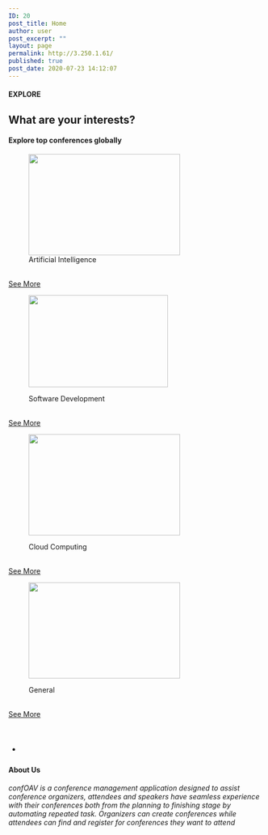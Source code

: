 ```yaml
---
ID: 20
post_title: Home
author: user
post_excerpt: ""
layout: page
permalink: http://3.250.1.61/
published: true
post_date: 2020-07-23 14:12:07
---
```

<h4>EXPLORE</h4>
<h2>What are your interests?</h2>
<h4>Explore top conferences globally</h4>
<figure>
										<img width="300" height="200" src="http://3.250.1.61/wp-content/uploads/2020/07/robots-and-artificial-intelligence-300x200.jpeg" alt="" srcset="http://3.250.1.61/wp-content/uploads/2020/07/robots-and-artificial-intelligence-300x200.jpeg 300w, http://3.250.1.61/wp-content/uploads/2020/07/robots-and-artificial-intelligence.jpeg 724w" sizes="100vw"><figcaption>Artificial Intelligence</figcaption></figure>
<p>			<a href="#" role="button"><br>
						See More<br>
					</a></p>
<figure>
										<img width="276" height="182" src="http://3.250.1.61/wp-content/uploads/2020/07/download.jpg" alt="" sizes="100vw">											<p></p>
<figcaption>Software Development</figcaption>
</figure>
<p>			<a href="#" role="button"><br>
						See More<br>
					</a></p>
<figure>
										<img width="300" height="200" src="http://3.250.1.61/wp-content/uploads/2020/07/bigstock-d-Rendering-Cloud-Computing-267217441_1024X684-300x200.jpg" alt="" srcset="http://3.250.1.61/wp-content/uploads/2020/07/bigstock-d-Rendering-Cloud-Computing-267217441_1024X684-300x200.jpg 300w, http://3.250.1.61/wp-content/uploads/2020/07/bigstock-d-Rendering-Cloud-Computing-267217441_1024X684-768x513.jpg 768w, http://3.250.1.61/wp-content/uploads/2020/07/bigstock-d-Rendering-Cloud-Computing-267217441_1024X684.jpg 1024w" sizes="100vw">											<p></p>
<figcaption>Cloud Computing</figcaption>
</figure>
<p>			<a href="#" role="button"><br>
						See More<br>
					</a></p>
<figure>
										<img width="300" height="190" src="http://3.250.1.61/wp-content/uploads/2020/07/artificial-intelligence-companies-300x190.jpg" alt="" srcset="http://3.250.1.61/wp-content/uploads/2020/07/artificial-intelligence-companies-300x190.jpg 300w, http://3.250.1.61/wp-content/uploads/2020/07/artificial-intelligence-companies.jpg 490w" sizes="100vw">											<p></p>
<figcaption>General</figcaption>
</figure>
<p>			<a href="#" role="button"><br>
						See More<br>
					</a></p>
<p></p>

<!-- wp:paragraph -->
</p>
<ul>
<li>
<h1><br></h1>
</li>
</ul>
<p>
<!-- /wp:paragraph -->

<p></p>
<h4>About Us</h4>
<h6>confOAV is a conference management application designed to assist conference organizers, attendees and speakers have seamless experience with their  conferences both from the planning to finishing stage by automating repeated task. Organizers can create conferences while attendees can find and register for conferences they want to attend</h6>